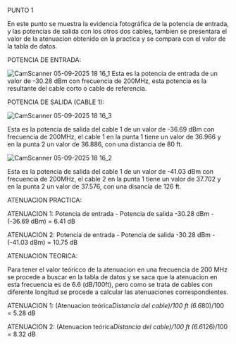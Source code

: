 PUNTO 1 

En este punto se muestra la evidencia fotográfica de la potencia de entrada, y las potencias de salida con los otros dos cables, tambien se presentara el valor de la atenuacion obtenido en la practica y se compara con el valor de la tabla de datos.

POTENCIA DE ENTRADA:

![CamScanner 05-09-2025 18 16_1](https://github.com/user-attachments/assets/197e4952-1b7f-4640-8f21-469b4d470d7d)
Esta es la potencia de entrada de un valor de -30.28 dBm con frecuencia de 200MHz, esta potencia es la resultante del cable corto o cable de referencia.

POTENCIA DE SALIDA (CABLE 1):

![CamScanner 05-09-2025 18 16_3](https://github.com/user-attachments/assets/59e193c1-53c0-4fbe-8c91-b4b7e9209156)

Esta es la potencia de salida del cable 1  de un valor de -36.69 dBm con frecuencia de 200MHz, el cable 1 en la punta 1 tiene un valor de 36.966 y en la punta 2 un valor de 36.886, con una distancia de 80 ft.

![CamScanner 05-09-2025 18 16_2](https://github.com/user-attachments/assets/2f94ce14-6662-4e5a-b646-aadf00e2061e)

Esta es la potencia de salida del cable 1  de un valor de -41.03 dBm con frecuencia de 200MHz, el cable 2 en la punta 1 tiene un valor de 37.702 y en la punta 2 un valor de 37.576, con una disancia de 126 ft.


ATENUACION PRACTICA:

ATENUACION 1: Potencia de entrada - Potencia de salida 
-30.28 dBm - (-36.69 dBm) = 6.41 dB

ATENUACION 2:  Potencia de entrada - Potencia de salida 
-30.28 dBm - (-41.03 dBm) = 10.75 dB


ATENUACION TEORICA:

Para tener el valor teóricco de la atenuacion en una frecuencia de 200 MHz se procede a buscar en la tabla de datos y se saca que la atenuacion en esta frecuencia es de 6.6 (dB/100ft), pero como se trata de cables con diferente longitud se procede a calcular las atenuaciones correspondientes.

ATENUACION 1: (Atenuacion teórica*Distancia del cable)/100 ft
 (6.6*80)/100  = 5.28 dB 

ATENUACION 2: (Atenuacion teórica*Distancia del cable)/100 ft
 (6.6*126)/100  = 8.32 dB
